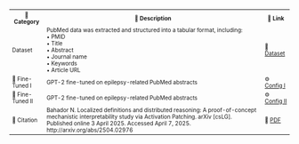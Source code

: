 <table style="font-size: 10px;">
  <tr>
    <th>📁 <b>Category</b></th>
    <th>📝 <b>Description</b></th>
    <th>🔗 <b>Link</b></th>
  </tr>
  <tr>
    <td>Dataset</td>
    <td>PubMed data was extracted and structured into a tabular format, including:<br>• PMID<br>• Title<br>• Abstract<br>• Journal name<br>• Keywords<br>• Article URL</td>
    <td>📂 <a href="https://huggingface.co/datasets/nubahador/Retrieved_Data_from_PubMed/tree/main">Dataset</a></td>
  </tr>
  <tr>
    <td>🧠 Fine-Tuned I</td>
    <td>GPT-2 fine-tuned on epilepsy-related PubMed abstracts</td>
    <td>⚙️ <a href="https://huggingface.co/nubahador/Fine_Tuned_GPT2_Model_on_Epilepsy_Related_PubMed_Abstracts/tree/main/Fine_Tuned_GPT2_Model_on_Epilepsy_Related_PubMed_Abstracts/Configuration%20I">Config I</a></td>
  </tr>
  <tr>
    <td>🧠 Fine-Tuned II</td>
    <td>GPT-2 fine-tuned on epilepsy-related PubMed abstracts</td>
    <td>⚙️ <a href="https://huggingface.co/nubahador/Fine_Tuned_GPT2_Model_on_Epilepsy_Related_PubMed_Abstracts/tree/main/Fine_Tuned_GPT2_Model_on_Epilepsy_Related_PubMed_Abstracts/Configuration%20II">Config II</a></td>
  </tr>
  <tr>
    <td>📄 Citation</td>
    <td>Bahador N. Localized definitions and distributed reasoning: A proof-of-concept mechanistic interpretability study via Activation Patching. arXiv [csLG]. Published online 3 April 2025. Accessed April 7, 2025. http://arxiv.org/abs/2504.02976</td>
    <td>📄 <a href="https://arxiv.org/pdf/2504.02976">PDF</a></td>
  </tr>
</table>
